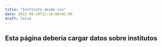 ```yaml
---
title: "Instituto desde csv"
date: 2022-09-29T12:16:08+02:00
draft: false
---
```


## Esta página debería cargar datos sobre institutos